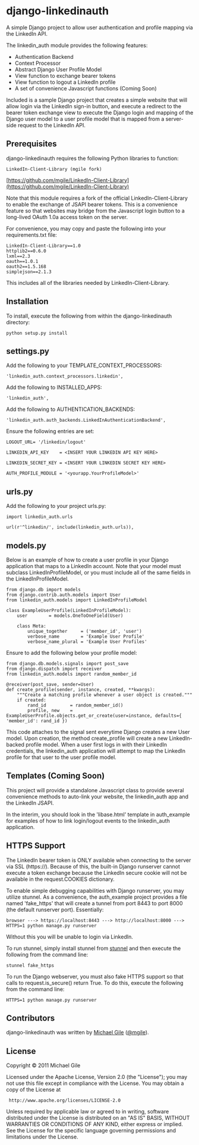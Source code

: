 django-linkedinauth
=====================================

A simple Django project to allow user authentication and profile mapping via the LinkedIn API.

The linkedin_auth module provides the following features:

- Authentication Backend
- Context Processor
- Abstract Django User Profile Model
- View function to exchange bearer tokens
- View function to logout a LinkedIn profile
- A set of convenience Javascript functions (Coming Soon)
    
Included is a sample Django project that creates a simple website that will
allow login via the LinkedIn sign-in button, and execute a redirect to the
bearer token exchange view to execute the Django login and mapping of the
Django user model to a user profile model that is mapped from a server-side
request to the LinkedIn API.


Prerequisites
-------------

django-linkedinauth requires the following Python libraries to function:

    LinkedIn-Client-Library (mgile fork)
[https://github.com/mgile/LinkedIn-Client-Library](https://github.com/mgile/LinkedIn-Client-Library)
    
Note that this module requires a fork of the official LinkedIn-Client-Library
to enable the exchange of JSAPI bearer tokens.  This is a convenience feature
so that websites may bridge from the Javascript login button to a long-lived
OAuth 1.0a access token on the server.
    
For convenience, you may copy and paste the following into your requirements.txt file:

    LinkedIn-Client-Library==1.0
    httplib2==0.6.0
    lxml==2.3
    oauth==1.0.1
    oauth2==1.5.168
    simplejson==2.1.3
    
This includes all of the libraries needed by LinkedIn-Client-Library.


Installation
------------

To install, execute the following from within the django-linkedinauth directory:

    python setup.py install
    
    
settings.py
-----------

Add the following to your TEMPLATE_CONTEXT_PROCESSORS:
    
    'linkedin_auth.context_processors.linkedin',
    
Add the following to INSTALLED_APPS:
    
    'linkedin_auth',
    
Add the following to AUTHENTICATION_BACKENDS:
    
    'linkedin_auth.auth_backends.LinkedInAuthenticationBackend',
    

Ensure the following entries are set:

    LOGOUT_URL= '/linkedin/logout'
    
    LINKEDIN_API_KEY    = <INSERT YOUR LINKEDIN API KEY HERE>
    
    LINKEDIN_SECRET_KEY = <INSERT YOUR LINKEDIN SECRET KEY HERE>

    AUTH_PROFILE_MODULE = '<yourapp.YourProfileModel>'
  
urls.py
-------
  
Add the following to your project urls.py:

    import linkedin_auth.urls
    
    url(r'^linkedin/', include(linkedin_auth.urls)),
    
    
models.py
---------

Below is an example of how to create a user profile in your
Django application that maps to a LinkedIn account. Note that
your model must subclass LinkedInProfileModel, or you must 
include all of the same fields in the LinkedInProfileModel.

    from django.db import models
    from django.contrib.auth.models import User
    from linkedin_auth.models import LinkedInProfileModel

    class ExampleUserProfile(LinkedInProfileModel):
        user        = models.OneToOneField(User)
        
        class Meta:
            unique_together     = ('member_id', 'user')
            verbose_name        = 'Example User Profile'
            verbose_name_plural = 'Example User Profiles'


Ensure to add the following below your profile model:

    from django.db.models.signals import post_save
    from django.dispatch import receiver
    from linkedin_auth.models import random_member_id
    
    @receiver(post_save, sender=User)
    def create_profile(sender, instance, created, **kwargs):
        """Create a matching profile whenever a user object is created."""
        if created:
            rand_id         = random_member_id()
            profile, new    = ExampleUserProfile.objects.get_or_create(user=instance, defaults={ 'member_id': rand_id })
            
    
This code attaches to the signal sent everytime Django creates a new User model.  Upon
creation, the method create_profile will create a new LinkedIn-backed profile model.  When
a user first logs in with their LinkedIn credentials, the linkedin_auth application will
attempt to map the LinkedIn profile for that user to the user profile model.

Templates (Coming Soon)
---------

This project will provide a standalone Javascript class to provide 
several convenience methods to auto-link your website, the linkedin_auth app and 
the LinkedIn JSAPI.

In the interim, you should look in the 'libase.html' template in auth_example
for examples of how to link login/logout events to the linkedin_auth application.
    
    
HTTPS Support
-------------

The LinkedIn bearer token is ONLY available when connecting to the server via SSL (https://).
Because of this, the built-in Django runserver cannot execute a token exchange because
the LinkedIn secure cookie will not be available in the request.COOKIES dictionary.

To enable simple debugging capabilities with Django runserver, you may utilize stunnel.  As a
convenience, the auth_example project provides a file named 'fake_https' that will create a 
tunnel from port 8443 to port 8000 (the default runserver port).  Essentially:

    browser ---> https://localhost:8443 ---> http://localhost:8000 ---> HTTPS=1 python manage.py runserver
    
Without this you will be unable to login via LinkedIn.

To run stunnel, simply install stunnel from [stunnel](http://www.stunnel.org/?page=downloads) and
then execute the following from the command line:

    stunnel fake_https

To run the Django webserver, you must also fake HTTPS support so that calls to request.is_secure()
return True.  To do this, execute the following from the command line:

    HTTPS=1 python manage.py runserver


Contributors
------------

django-linkedinauth was written by [Michael Gile](http://mgile.com) ([@mgile](http://twitter.com/mgile)).

License
-------
   Copyright &copy; 2011 Michael Gile

   Licensed under the Apache License, Version 2.0 (the "License");
   you may not use this file except in compliance with the License.
   You may obtain a copy of the License at

     http://www.apache.org/licenses/LICENSE-2.0

   Unless required by applicable law or agreed to in writing, software
   distributed under the License is distributed on an "AS IS" BASIS,
   WITHOUT WARRANTIES OR CONDITIONS OF ANY KIND, either express or implied.
   See the License for the specific language governing permissions and
   limitations under the License.